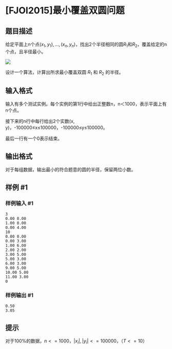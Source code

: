 # [FJOI2015]最小覆盖双圆问题

## 题目描述

给定平面上n个点$(x_1,y_1),...,(x_n,y_n)$，找出2个半径相同的圆$R_1$和$R_2$，覆盖给定的n个点，且半径最小。

![](https://cdn.luogu.com.cn/upload/pic/18767.png)  

设计一个算法，计算出所求最小覆盖双圆 $R_1$ 和 $R_2$ 的半径。

## 输入格式

输入有多个测试实例。每个实例的第1行中给出正整数n，n＜1000，表示平面上有n个点。

接下来的n行中每行给出2个实数(x, y)，-100000≤x≤100000，-100000≤y≤100000。

最后一行有一个0表示结束。

## 输出格式

对于每组数据，输出最小的符合题意的圆的半径，保留两位小数。

## 样例 #1

### 样例输入 #1
```
3 
0.00 0.00 
1.00 0.00 
0.00 4.00 
10 
0.00 0.00 
0.00 3.00 
1.00 6.00 
2.00 2.00 
3.00 5.00 
5.00 3.00 
6.00 3.00 
9.00 5.00 
10.00 5.00 
11.00 3.00 
0
```

### 样例输出 #1

```
0.50
3.05
```

## 提示

对于100%的数据，$n<=1000$，$|x_i|,|y_i|<=100000$，（$T<=10$）
